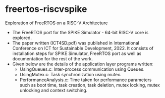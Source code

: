 # freertos-riscvspike
Exploration of FreeRTOS on a RISC-V Architecture
- The FreeRTOS port for the SPIKE Simulator - 64-bit RISC-V core is explored.
- The paper written (ICT4SD.pdf) was published in International Conference on ICT for Sustainable Development, 2022. It consists of installation steps for SPIKE Simulator, FreeRTOS port as well as documentation for the rest of the work.
- Given below are the details of the application layer programs written:
  - UsingQueues.c: Inter-process communication using Queues.
  - UsingMutex.c: Task synchronization using mutex.
  - PerformanceAnalysis.c: Time taken for performance parameters such as boot time, task creation, task deletion, mutex locking, mutex unlocking and context switching.
